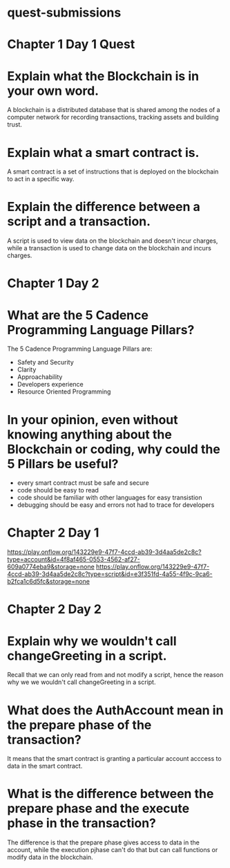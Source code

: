 # quest-submissions

# Chapter 1 Day 1 Quest

# Explain what the Blockchain is in your own word.
A blockchain is a distributed database that is shared among the nodes of a computer network for recording transactions, tracking assets and building trust.

# Explain what a smart contract is.
A smart contract is a set of instructions that is deployed on the blockchain to act in a specific way.

# Explain the difference between a script and a transaction.
A script is used to view data on the blockchain and doesn't incur charges, while a transaction is used to change data on the blockchain and incurs charges.


# Chapter 1 Day 2
# What are the 5 Cadence Programming Language Pillars?
The 5 Cadence Programming Language Pillars are:
- Safety and Security
- Clarity
- Approachability
- Developers experience
- Resource Oriented Programming

# In your opinion, even without knowing anything about the Blockchain or coding, why could the 5 Pillars be useful?
- every smart contract must be safe and secure
- code should be easy to read 
- code should be familiar with other languages for easy transistion
- debugging should be easy and errors not had to trace for developers


# Chapter 2 Day 1
https://play.onflow.org/143229e9-47f7-4ccd-ab39-3d4aa5de2c8c?type=account&id=4f8af465-0553-4562-af27-609a0774eba9&storage=none
https://play.onflow.org/143229e9-47f7-4ccd-ab39-3d4aa5de2c8c?type=script&id=e3f351fd-4a55-4f9c-9ca6-b2fca1c6d5fc&storage=none

# Chapter 2 Day 2

# Explain why we wouldn't call changeGreeting in a script.
Recall that we can only read from and not modify a script, hence the reason why we we wouldn't call changeGreeting in a script.

# What does the AuthAccount mean in the prepare phase of the transaction?
It means that the smart contract is granting a particular account acccess to data in the smart contract.

# What is the difference between the prepare phase and the execute phase in the transaction?
The difference is that the prepare phase gives access to data in the account, while the execution pjhase can't do that but can call functions or modify data in the blockchain.



